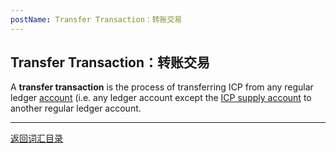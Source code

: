 ```yaml
---
postName: Transfer Transaction：转账交易
---
```

## Transfer Transaction：转账交易

A **transfer transaction** is the process of transferring ICP from any regular ledger [account](../A/account) (i.e. any ledger account except the [ICP supply account](../I/icpsupplyaccount) to another regular ledger account.

---
[返回词汇目录](../glossary)